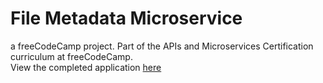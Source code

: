 # File Metadata Microservice
a freeCodeCamp project. Part of the APIs and Microservices Certification curriculum at freeCodeCamp.</br>
View the completed application [here](https://ripple-margin.glitch.me/)
